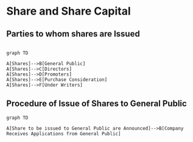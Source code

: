 # Share and Share Capital

## Parties to whom shares are Issued 

```mermaid

graph TD

A[Shares]-->B[General Public]
A[Shares]-->C[Directors]
A[Shares]-->D[Promoters]
A[Shares]-->E[Purchase Consideration]
A[Shares]-->F[Under Writers]

```

## Procedure of Issue of Shares to General Public

```mermaid
graph TD

A[Share to be issued to General Public are Announced]-->B[Company Receives Applications from General Public]


```
